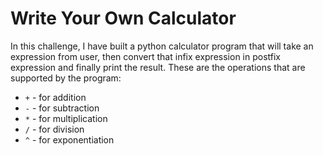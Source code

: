 # Write Your Own Calculator
In this challenge, I have built a python calculator program that will take an expression from user, then convert that infix expression in postfix expression and finally print the result.
These are the operations that are supported by the program:
- `+` - for addition
- `-` - for subtraction
- `*` - for multiplication
- `/` - for division
- `^` - for exponentiation
